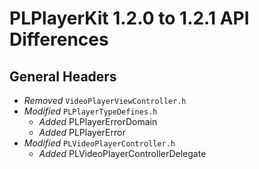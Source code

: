 # PLPlayerKit 1.2.0 to 1.2.1 API Differences

## General Headers

- *Removed*  ```VideoPlayerViewController.h```
- *Modified* ```PLPlayerTypeDefines.h```
	- *Added* PLPlayerErrorDomain
	- *Added* PLPlayerError
- *Modified* ```PLVideoPlayerController.h```
	- *Added* PLVideoPlayerControllerDelegate